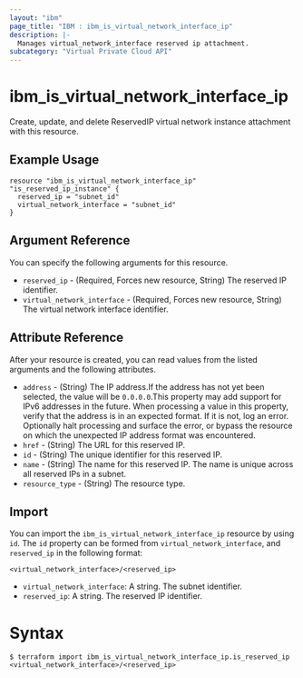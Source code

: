 ```yaml
---
layout: "ibm"
page_title: "IBM : ibm_is_virtual_network_interface_ip"
description: |-
  Manages virtual_network_interface reserved ip attachment.
subcategory: "Virtual Private Cloud API"
---
```


# ibm_is_virtual_network_interface_ip

Create, update, and delete ReservedIP virtual network instance attachment with this resource.

## Example Usage

```hcl
resource "ibm_is_virtual_network_interface_ip" "is_reserved_ip_instance" {
  reserved_ip = "subnet_id"
  virtual_network_interface = "subnet_id"
}
```

## Argument Reference

You can specify the following arguments for this resource.

- `reserved_ip` - (Required, Forces new resource, String) The reserved IP identifier.
- `virtual_network_interface` - (Required, Forces new resource, String)  The virtual network interface identifier.

## Attribute Reference

After your resource is created, you can read values from the listed arguments and the following attributes.

- `address` - (String) The IP address.If the address has not yet been selected, the value will be `0.0.0.0`.This property may add support for IPv6 addresses in the future. When processing a value in this property, verify that the address is in an expected format. If it is not, log an error. Optionally halt processing and surface the error, or bypass the resource on which the unexpected IP address format was encountered.
- `href` - (String) The URL for this reserved IP.
- `id` - (String) The unique identifier for this reserved IP.
- `name` - (String) The name for this reserved IP. The name is unique across all reserved IPs in a subnet.
- `resource_type` - (String) The resource type.


## Import

You can import the `ibm_is_virtual_network_interface_ip` resource by using `id`.
The `id` property can be formed from `virtual_network_interface`, and `reserved_ip` in the following format:

```
<virtual_network_interface>/<reserved_ip>
```
* `virtual_network_interface`: A string. The subnet identifier.
* `reserved_ip`: A string. The reserved IP identifier.

# Syntax
```
$ terraform import ibm_is_virtual_network_interface_ip.is_reserved_ip <virtual_network_interface>/<reserved_ip>
```
